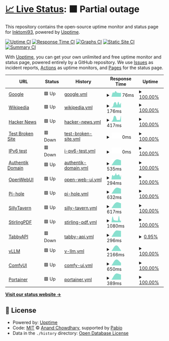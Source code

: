 # [📈 Live Status](https://Inktomi93.github.io/inktomitech_uptime): <!--live status--> **🟧 Partial outage**

This repository contains the open-source uptime monitor and status page for [Inktomi93](https://Inktomi93.github.io/inktomitech_uptime), powered by [Upptime](https://github.com/upptime/upptime).

[![Uptime CI](https://github.com/Inktomi93/inktomitech_uptime/workflows/Uptime%20CI/badge.svg)](https://github.com/Inktomi93/inktomitech_uptime/actions?query=workflow%3A%22Uptime+CI%22)
[![Response Time CI](https://github.com/Inktomi93/inktomitech_uptime/workflows/Response%20Time%20CI/badge.svg)](https://github.com/Inktomi93/inktomitech_uptime/actions?query=workflow%3A%22Response+Time+CI%22)
[![Graphs CI](https://github.com/Inktomi93/inktomitech_uptime/workflows/Graphs%20CI/badge.svg)](https://github.com/Inktomi93/inktomitech_uptime/actions?query=workflow%3A%22Graphs+CI%22)
[![Static Site CI](https://github.com/Inktomi93/inktomitech_uptime/workflows/Static%20Site%20CI/badge.svg)](https://github.com/Inktomi93/inktomitech_uptime/actions?query=workflow%3A%22Static+Site+CI%22)
[![Summary CI](https://github.com/Inktomi93/inktomitech_uptime/workflows/Summary%20CI/badge.svg)](https://github.com/Inktomi93/inktomitech_uptime/actions?query=workflow%3A%22Summary+CI%22)

With [Upptime](https://upptime.js.org), you can get your own unlimited and free uptime monitor and status page, powered entirely by a GitHub repository. We use [Issues](https://github.com/Inktomi93/inktomitech_uptime/issues) as incident reports, [Actions](https://github.com/Inktomi93/inktomitech_uptime/actions) as uptime monitors, and [Pages](https://Inktomi93.github.io/inktomitech_uptime) for the status page.

<!--start: status pages-->
<!-- This summary is generated by Upptime (https://github.com/upptime/upptime) -->
<!-- Do not edit this manually, your changes will be overwritten -->
<!-- prettier-ignore -->
| URL | Status | History | Response Time | Uptime |
| --- | ------ | ------- | ------------- | ------ |
| <img alt="" src="https://icons.duckduckgo.com/ip3/www.google.com.ico" height="13"> [Google](https://www.google.com) | 🟩 Up | [google.yml](https://github.com/Inktomi93/inktomitech_uptime/commits/HEAD/history/google.yml) | <details><summary><img alt="Response time graph" src="./graphs/google/response-time-week.png" height="20"> 76ms</summary><br><a href="https://Inktomi93.github.io/inktomitech_uptime/history/google"><img alt="Response time 76" src="https://img.shields.io/endpoint?url=https%3A%2F%2Fraw.githubusercontent.com%2FInktomi93%2Finktomitech_uptime%2FHEAD%2Fapi%2Fgoogle%2Fresponse-time.json"></a><br><a href="https://Inktomi93.github.io/inktomitech_uptime/history/google"><img alt="24-hour response time 76" src="https://img.shields.io/endpoint?url=https%3A%2F%2Fraw.githubusercontent.com%2FInktomi93%2Finktomitech_uptime%2FHEAD%2Fapi%2Fgoogle%2Fresponse-time-day.json"></a><br><a href="https://Inktomi93.github.io/inktomitech_uptime/history/google"><img alt="7-day response time 76" src="https://img.shields.io/endpoint?url=https%3A%2F%2Fraw.githubusercontent.com%2FInktomi93%2Finktomitech_uptime%2FHEAD%2Fapi%2Fgoogle%2Fresponse-time-week.json"></a><br><a href="https://Inktomi93.github.io/inktomitech_uptime/history/google"><img alt="30-day response time 76" src="https://img.shields.io/endpoint?url=https%3A%2F%2Fraw.githubusercontent.com%2FInktomi93%2Finktomitech_uptime%2FHEAD%2Fapi%2Fgoogle%2Fresponse-time-month.json"></a><br><a href="https://Inktomi93.github.io/inktomitech_uptime/history/google"><img alt="1-year response time 76" src="https://img.shields.io/endpoint?url=https%3A%2F%2Fraw.githubusercontent.com%2FInktomi93%2Finktomitech_uptime%2FHEAD%2Fapi%2Fgoogle%2Fresponse-time-year.json"></a></details> | <details><summary><a href="https://Inktomi93.github.io/inktomitech_uptime/history/google">100.00%</a></summary><a href="https://Inktomi93.github.io/inktomitech_uptime/history/google"><img alt="All-time uptime 100.00%" src="https://img.shields.io/endpoint?url=https%3A%2F%2Fraw.githubusercontent.com%2FInktomi93%2Finktomitech_uptime%2FHEAD%2Fapi%2Fgoogle%2Fuptime.json"></a><br><a href="https://Inktomi93.github.io/inktomitech_uptime/history/google"><img alt="24-hour uptime 100.00%" src="https://img.shields.io/endpoint?url=https%3A%2F%2Fraw.githubusercontent.com%2FInktomi93%2Finktomitech_uptime%2FHEAD%2Fapi%2Fgoogle%2Fuptime-day.json"></a><br><a href="https://Inktomi93.github.io/inktomitech_uptime/history/google"><img alt="7-day uptime 100.00%" src="https://img.shields.io/endpoint?url=https%3A%2F%2Fraw.githubusercontent.com%2FInktomi93%2Finktomitech_uptime%2FHEAD%2Fapi%2Fgoogle%2Fuptime-week.json"></a><br><a href="https://Inktomi93.github.io/inktomitech_uptime/history/google"><img alt="30-day uptime 100.00%" src="https://img.shields.io/endpoint?url=https%3A%2F%2Fraw.githubusercontent.com%2FInktomi93%2Finktomitech_uptime%2FHEAD%2Fapi%2Fgoogle%2Fuptime-month.json"></a><br><a href="https://Inktomi93.github.io/inktomitech_uptime/history/google"><img alt="1-year uptime 100.00%" src="https://img.shields.io/endpoint?url=https%3A%2F%2Fraw.githubusercontent.com%2FInktomi93%2Finktomitech_uptime%2FHEAD%2Fapi%2Fgoogle%2Fuptime-year.json"></a></details>
| <img alt="" src="https://icons.duckduckgo.com/ip3/en.wikipedia.org.ico" height="13"> [Wikipedia](https://en.wikipedia.org) | 🟩 Up | [wikipedia.yml](https://github.com/Inktomi93/inktomitech_uptime/commits/HEAD/history/wikipedia.yml) | <details><summary><img alt="Response time graph" src="./graphs/wikipedia/response-time-week.png" height="20"> 176ms</summary><br><a href="https://Inktomi93.github.io/inktomitech_uptime/history/wikipedia"><img alt="Response time 176" src="https://img.shields.io/endpoint?url=https%3A%2F%2Fraw.githubusercontent.com%2FInktomi93%2Finktomitech_uptime%2FHEAD%2Fapi%2Fwikipedia%2Fresponse-time.json"></a><br><a href="https://Inktomi93.github.io/inktomitech_uptime/history/wikipedia"><img alt="24-hour response time 176" src="https://img.shields.io/endpoint?url=https%3A%2F%2Fraw.githubusercontent.com%2FInktomi93%2Finktomitech_uptime%2FHEAD%2Fapi%2Fwikipedia%2Fresponse-time-day.json"></a><br><a href="https://Inktomi93.github.io/inktomitech_uptime/history/wikipedia"><img alt="7-day response time 176" src="https://img.shields.io/endpoint?url=https%3A%2F%2Fraw.githubusercontent.com%2FInktomi93%2Finktomitech_uptime%2FHEAD%2Fapi%2Fwikipedia%2Fresponse-time-week.json"></a><br><a href="https://Inktomi93.github.io/inktomitech_uptime/history/wikipedia"><img alt="30-day response time 176" src="https://img.shields.io/endpoint?url=https%3A%2F%2Fraw.githubusercontent.com%2FInktomi93%2Finktomitech_uptime%2FHEAD%2Fapi%2Fwikipedia%2Fresponse-time-month.json"></a><br><a href="https://Inktomi93.github.io/inktomitech_uptime/history/wikipedia"><img alt="1-year response time 176" src="https://img.shields.io/endpoint?url=https%3A%2F%2Fraw.githubusercontent.com%2FInktomi93%2Finktomitech_uptime%2FHEAD%2Fapi%2Fwikipedia%2Fresponse-time-year.json"></a></details> | <details><summary><a href="https://Inktomi93.github.io/inktomitech_uptime/history/wikipedia">100.00%</a></summary><a href="https://Inktomi93.github.io/inktomitech_uptime/history/wikipedia"><img alt="All-time uptime 100.00%" src="https://img.shields.io/endpoint?url=https%3A%2F%2Fraw.githubusercontent.com%2FInktomi93%2Finktomitech_uptime%2FHEAD%2Fapi%2Fwikipedia%2Fuptime.json"></a><br><a href="https://Inktomi93.github.io/inktomitech_uptime/history/wikipedia"><img alt="24-hour uptime 100.00%" src="https://img.shields.io/endpoint?url=https%3A%2F%2Fraw.githubusercontent.com%2FInktomi93%2Finktomitech_uptime%2FHEAD%2Fapi%2Fwikipedia%2Fuptime-day.json"></a><br><a href="https://Inktomi93.github.io/inktomitech_uptime/history/wikipedia"><img alt="7-day uptime 100.00%" src="https://img.shields.io/endpoint?url=https%3A%2F%2Fraw.githubusercontent.com%2FInktomi93%2Finktomitech_uptime%2FHEAD%2Fapi%2Fwikipedia%2Fuptime-week.json"></a><br><a href="https://Inktomi93.github.io/inktomitech_uptime/history/wikipedia"><img alt="30-day uptime 100.00%" src="https://img.shields.io/endpoint?url=https%3A%2F%2Fraw.githubusercontent.com%2FInktomi93%2Finktomitech_uptime%2FHEAD%2Fapi%2Fwikipedia%2Fuptime-month.json"></a><br><a href="https://Inktomi93.github.io/inktomitech_uptime/history/wikipedia"><img alt="1-year uptime 100.00%" src="https://img.shields.io/endpoint?url=https%3A%2F%2Fraw.githubusercontent.com%2FInktomi93%2Finktomitech_uptime%2FHEAD%2Fapi%2Fwikipedia%2Fuptime-year.json"></a></details>
| <img alt="" src="https://icons.duckduckgo.com/ip3/news.ycombinator.com.ico" height="13"> [Hacker News](https://news.ycombinator.com) | 🟩 Up | [hacker-news.yml](https://github.com/Inktomi93/inktomitech_uptime/commits/HEAD/history/hacker-news.yml) | <details><summary><img alt="Response time graph" src="./graphs/hacker-news/response-time-week.png" height="20"> 417ms</summary><br><a href="https://Inktomi93.github.io/inktomitech_uptime/history/hacker-news"><img alt="Response time 417" src="https://img.shields.io/endpoint?url=https%3A%2F%2Fraw.githubusercontent.com%2FInktomi93%2Finktomitech_uptime%2FHEAD%2Fapi%2Fhacker-news%2Fresponse-time.json"></a><br><a href="https://Inktomi93.github.io/inktomitech_uptime/history/hacker-news"><img alt="24-hour response time 417" src="https://img.shields.io/endpoint?url=https%3A%2F%2Fraw.githubusercontent.com%2FInktomi93%2Finktomitech_uptime%2FHEAD%2Fapi%2Fhacker-news%2Fresponse-time-day.json"></a><br><a href="https://Inktomi93.github.io/inktomitech_uptime/history/hacker-news"><img alt="7-day response time 417" src="https://img.shields.io/endpoint?url=https%3A%2F%2Fraw.githubusercontent.com%2FInktomi93%2Finktomitech_uptime%2FHEAD%2Fapi%2Fhacker-news%2Fresponse-time-week.json"></a><br><a href="https://Inktomi93.github.io/inktomitech_uptime/history/hacker-news"><img alt="30-day response time 417" src="https://img.shields.io/endpoint?url=https%3A%2F%2Fraw.githubusercontent.com%2FInktomi93%2Finktomitech_uptime%2FHEAD%2Fapi%2Fhacker-news%2Fresponse-time-month.json"></a><br><a href="https://Inktomi93.github.io/inktomitech_uptime/history/hacker-news"><img alt="1-year response time 417" src="https://img.shields.io/endpoint?url=https%3A%2F%2Fraw.githubusercontent.com%2FInktomi93%2Finktomitech_uptime%2FHEAD%2Fapi%2Fhacker-news%2Fresponse-time-year.json"></a></details> | <details><summary><a href="https://Inktomi93.github.io/inktomitech_uptime/history/hacker-news">100.00%</a></summary><a href="https://Inktomi93.github.io/inktomitech_uptime/history/hacker-news"><img alt="All-time uptime 100.00%" src="https://img.shields.io/endpoint?url=https%3A%2F%2Fraw.githubusercontent.com%2FInktomi93%2Finktomitech_uptime%2FHEAD%2Fapi%2Fhacker-news%2Fuptime.json"></a><br><a href="https://Inktomi93.github.io/inktomitech_uptime/history/hacker-news"><img alt="24-hour uptime 100.00%" src="https://img.shields.io/endpoint?url=https%3A%2F%2Fraw.githubusercontent.com%2FInktomi93%2Finktomitech_uptime%2FHEAD%2Fapi%2Fhacker-news%2Fuptime-day.json"></a><br><a href="https://Inktomi93.github.io/inktomitech_uptime/history/hacker-news"><img alt="7-day uptime 100.00%" src="https://img.shields.io/endpoint?url=https%3A%2F%2Fraw.githubusercontent.com%2FInktomi93%2Finktomitech_uptime%2FHEAD%2Fapi%2Fhacker-news%2Fuptime-week.json"></a><br><a href="https://Inktomi93.github.io/inktomitech_uptime/history/hacker-news"><img alt="30-day uptime 100.00%" src="https://img.shields.io/endpoint?url=https%3A%2F%2Fraw.githubusercontent.com%2FInktomi93%2Finktomitech_uptime%2FHEAD%2Fapi%2Fhacker-news%2Fuptime-month.json"></a><br><a href="https://Inktomi93.github.io/inktomitech_uptime/history/hacker-news"><img alt="1-year uptime 100.00%" src="https://img.shields.io/endpoint?url=https%3A%2F%2Fraw.githubusercontent.com%2FInktomi93%2Finktomitech_uptime%2FHEAD%2Fapi%2Fhacker-news%2Fuptime-year.json"></a></details>
| <img alt="" src="https://icons.duckduckgo.com/ip3/thissitedoesnotexist.koj.co.ico" height="13"> [Test Broken Site](https://thissitedoesnotexist.koj.co) | 🟥 Down | [test-broken-site.yml](https://github.com/Inktomi93/inktomitech_uptime/commits/HEAD/history/test-broken-site.yml) | <details><summary><img alt="Response time graph" src="./graphs/test-broken-site/response-time-week.png" height="20"> 0ms</summary><br><a href="https://Inktomi93.github.io/inktomitech_uptime/history/test-broken-site"><img alt="Response time 0" src="https://img.shields.io/endpoint?url=https%3A%2F%2Fraw.githubusercontent.com%2FInktomi93%2Finktomitech_uptime%2FHEAD%2Fapi%2Ftest-broken-site%2Fresponse-time.json"></a><br><a href="https://Inktomi93.github.io/inktomitech_uptime/history/test-broken-site"><img alt="24-hour response time 0" src="https://img.shields.io/endpoint?url=https%3A%2F%2Fraw.githubusercontent.com%2FInktomi93%2Finktomitech_uptime%2FHEAD%2Fapi%2Ftest-broken-site%2Fresponse-time-day.json"></a><br><a href="https://Inktomi93.github.io/inktomitech_uptime/history/test-broken-site"><img alt="7-day response time 0" src="https://img.shields.io/endpoint?url=https%3A%2F%2Fraw.githubusercontent.com%2FInktomi93%2Finktomitech_uptime%2FHEAD%2Fapi%2Ftest-broken-site%2Fresponse-time-week.json"></a><br><a href="https://Inktomi93.github.io/inktomitech_uptime/history/test-broken-site"><img alt="30-day response time 0" src="https://img.shields.io/endpoint?url=https%3A%2F%2Fraw.githubusercontent.com%2FInktomi93%2Finktomitech_uptime%2FHEAD%2Fapi%2Ftest-broken-site%2Fresponse-time-month.json"></a><br><a href="https://Inktomi93.github.io/inktomitech_uptime/history/test-broken-site"><img alt="1-year response time 0" src="https://img.shields.io/endpoint?url=https%3A%2F%2Fraw.githubusercontent.com%2FInktomi93%2Finktomitech_uptime%2FHEAD%2Fapi%2Ftest-broken-site%2Fresponse-time-year.json"></a></details> | <details><summary><a href="https://Inktomi93.github.io/inktomitech_uptime/history/test-broken-site">100.00%</a></summary><a href="https://Inktomi93.github.io/inktomitech_uptime/history/test-broken-site"><img alt="All-time uptime 100.00%" src="https://img.shields.io/endpoint?url=https%3A%2F%2Fraw.githubusercontent.com%2FInktomi93%2Finktomitech_uptime%2FHEAD%2Fapi%2Ftest-broken-site%2Fuptime.json"></a><br><a href="https://Inktomi93.github.io/inktomitech_uptime/history/test-broken-site"><img alt="24-hour uptime 100.00%" src="https://img.shields.io/endpoint?url=https%3A%2F%2Fraw.githubusercontent.com%2FInktomi93%2Finktomitech_uptime%2FHEAD%2Fapi%2Ftest-broken-site%2Fuptime-day.json"></a><br><a href="https://Inktomi93.github.io/inktomitech_uptime/history/test-broken-site"><img alt="7-day uptime 100.00%" src="https://img.shields.io/endpoint?url=https%3A%2F%2Fraw.githubusercontent.com%2FInktomi93%2Finktomitech_uptime%2FHEAD%2Fapi%2Ftest-broken-site%2Fuptime-week.json"></a><br><a href="https://Inktomi93.github.io/inktomitech_uptime/history/test-broken-site"><img alt="30-day uptime 100.00%" src="https://img.shields.io/endpoint?url=https%3A%2F%2Fraw.githubusercontent.com%2FInktomi93%2Finktomitech_uptime%2FHEAD%2Fapi%2Ftest-broken-site%2Fuptime-month.json"></a><br><a href="https://Inktomi93.github.io/inktomitech_uptime/history/test-broken-site"><img alt="1-year uptime 100.00%" src="https://img.shields.io/endpoint?url=https%3A%2F%2Fraw.githubusercontent.com%2FInktomi93%2Finktomitech_uptime%2FHEAD%2Fapi%2Ftest-broken-site%2Fuptime-year.json"></a></details>
| <img alt="" src="https://icons.duckduckgo.com/ip3/null.ico" height="13"> [IPv6 test](forwardemail.net) | 🟥 Down | [i-pv6-test.yml](https://github.com/Inktomi93/inktomitech_uptime/commits/HEAD/history/i-pv6-test.yml) | <details><summary><img alt="Response time graph" src="./graphs/i-pv6-test/response-time-week.png" height="20"> 0ms</summary><br><a href="https://Inktomi93.github.io/inktomitech_uptime/history/i-pv6-test"><img alt="Response time 0" src="https://img.shields.io/endpoint?url=https%3A%2F%2Fraw.githubusercontent.com%2FInktomi93%2Finktomitech_uptime%2FHEAD%2Fapi%2Fi-pv6-test%2Fresponse-time.json"></a><br><a href="https://Inktomi93.github.io/inktomitech_uptime/history/i-pv6-test"><img alt="24-hour response time 0" src="https://img.shields.io/endpoint?url=https%3A%2F%2Fraw.githubusercontent.com%2FInktomi93%2Finktomitech_uptime%2FHEAD%2Fapi%2Fi-pv6-test%2Fresponse-time-day.json"></a><br><a href="https://Inktomi93.github.io/inktomitech_uptime/history/i-pv6-test"><img alt="7-day response time 0" src="https://img.shields.io/endpoint?url=https%3A%2F%2Fraw.githubusercontent.com%2FInktomi93%2Finktomitech_uptime%2FHEAD%2Fapi%2Fi-pv6-test%2Fresponse-time-week.json"></a><br><a href="https://Inktomi93.github.io/inktomitech_uptime/history/i-pv6-test"><img alt="30-day response time 0" src="https://img.shields.io/endpoint?url=https%3A%2F%2Fraw.githubusercontent.com%2FInktomi93%2Finktomitech_uptime%2FHEAD%2Fapi%2Fi-pv6-test%2Fresponse-time-month.json"></a><br><a href="https://Inktomi93.github.io/inktomitech_uptime/history/i-pv6-test"><img alt="1-year response time 0" src="https://img.shields.io/endpoint?url=https%3A%2F%2Fraw.githubusercontent.com%2FInktomi93%2Finktomitech_uptime%2FHEAD%2Fapi%2Fi-pv6-test%2Fresponse-time-year.json"></a></details> | <details><summary><a href="https://Inktomi93.github.io/inktomitech_uptime/history/i-pv6-test">100.00%</a></summary><a href="https://Inktomi93.github.io/inktomitech_uptime/history/i-pv6-test"><img alt="All-time uptime 100.00%" src="https://img.shields.io/endpoint?url=https%3A%2F%2Fraw.githubusercontent.com%2FInktomi93%2Finktomitech_uptime%2FHEAD%2Fapi%2Fi-pv6-test%2Fuptime.json"></a><br><a href="https://Inktomi93.github.io/inktomitech_uptime/history/i-pv6-test"><img alt="24-hour uptime 100.00%" src="https://img.shields.io/endpoint?url=https%3A%2F%2Fraw.githubusercontent.com%2FInktomi93%2Finktomitech_uptime%2FHEAD%2Fapi%2Fi-pv6-test%2Fuptime-day.json"></a><br><a href="https://Inktomi93.github.io/inktomitech_uptime/history/i-pv6-test"><img alt="7-day uptime 100.00%" src="https://img.shields.io/endpoint?url=https%3A%2F%2Fraw.githubusercontent.com%2FInktomi93%2Finktomitech_uptime%2FHEAD%2Fapi%2Fi-pv6-test%2Fuptime-week.json"></a><br><a href="https://Inktomi93.github.io/inktomitech_uptime/history/i-pv6-test"><img alt="30-day uptime 100.00%" src="https://img.shields.io/endpoint?url=https%3A%2F%2Fraw.githubusercontent.com%2FInktomi93%2Finktomitech_uptime%2FHEAD%2Fapi%2Fi-pv6-test%2Fuptime-month.json"></a><br><a href="https://Inktomi93.github.io/inktomitech_uptime/history/i-pv6-test"><img alt="1-year uptime 100.00%" src="https://img.shields.io/endpoint?url=https%3A%2F%2Fraw.githubusercontent.com%2FInktomi93%2Finktomitech_uptime%2FHEAD%2Fapi%2Fi-pv6-test%2Fuptime-year.json"></a></details>
| <img alt="" src="https://icons.duckduckgo.com/ip3/authentik.inktomi.tech.ico" height="13"> [Authentik Domain](https://authentik.inktomi.tech) | 🟩 Up | [authentik-domain.yml](https://github.com/Inktomi93/inktomitech_uptime/commits/HEAD/history/authentik-domain.yml) | <details><summary><img alt="Response time graph" src="./graphs/authentik-domain/response-time-week.png" height="20"> 535ms</summary><br><a href="https://Inktomi93.github.io/inktomitech_uptime/history/authentik-domain"><img alt="Response time 535" src="https://img.shields.io/endpoint?url=https%3A%2F%2Fraw.githubusercontent.com%2FInktomi93%2Finktomitech_uptime%2FHEAD%2Fapi%2Fauthentik-domain%2Fresponse-time.json"></a><br><a href="https://Inktomi93.github.io/inktomitech_uptime/history/authentik-domain"><img alt="24-hour response time 535" src="https://img.shields.io/endpoint?url=https%3A%2F%2Fraw.githubusercontent.com%2FInktomi93%2Finktomitech_uptime%2FHEAD%2Fapi%2Fauthentik-domain%2Fresponse-time-day.json"></a><br><a href="https://Inktomi93.github.io/inktomitech_uptime/history/authentik-domain"><img alt="7-day response time 535" src="https://img.shields.io/endpoint?url=https%3A%2F%2Fraw.githubusercontent.com%2FInktomi93%2Finktomitech_uptime%2FHEAD%2Fapi%2Fauthentik-domain%2Fresponse-time-week.json"></a><br><a href="https://Inktomi93.github.io/inktomitech_uptime/history/authentik-domain"><img alt="30-day response time 535" src="https://img.shields.io/endpoint?url=https%3A%2F%2Fraw.githubusercontent.com%2FInktomi93%2Finktomitech_uptime%2FHEAD%2Fapi%2Fauthentik-domain%2Fresponse-time-month.json"></a><br><a href="https://Inktomi93.github.io/inktomitech_uptime/history/authentik-domain"><img alt="1-year response time 535" src="https://img.shields.io/endpoint?url=https%3A%2F%2Fraw.githubusercontent.com%2FInktomi93%2Finktomitech_uptime%2FHEAD%2Fapi%2Fauthentik-domain%2Fresponse-time-year.json"></a></details> | <details><summary><a href="https://Inktomi93.github.io/inktomitech_uptime/history/authentik-domain">100.00%</a></summary><a href="https://Inktomi93.github.io/inktomitech_uptime/history/authentik-domain"><img alt="All-time uptime 100.00%" src="https://img.shields.io/endpoint?url=https%3A%2F%2Fraw.githubusercontent.com%2FInktomi93%2Finktomitech_uptime%2FHEAD%2Fapi%2Fauthentik-domain%2Fuptime.json"></a><br><a href="https://Inktomi93.github.io/inktomitech_uptime/history/authentik-domain"><img alt="24-hour uptime 100.00%" src="https://img.shields.io/endpoint?url=https%3A%2F%2Fraw.githubusercontent.com%2FInktomi93%2Finktomitech_uptime%2FHEAD%2Fapi%2Fauthentik-domain%2Fuptime-day.json"></a><br><a href="https://Inktomi93.github.io/inktomitech_uptime/history/authentik-domain"><img alt="7-day uptime 100.00%" src="https://img.shields.io/endpoint?url=https%3A%2F%2Fraw.githubusercontent.com%2FInktomi93%2Finktomitech_uptime%2FHEAD%2Fapi%2Fauthentik-domain%2Fuptime-week.json"></a><br><a href="https://Inktomi93.github.io/inktomitech_uptime/history/authentik-domain"><img alt="30-day uptime 100.00%" src="https://img.shields.io/endpoint?url=https%3A%2F%2Fraw.githubusercontent.com%2FInktomi93%2Finktomitech_uptime%2FHEAD%2Fapi%2Fauthentik-domain%2Fuptime-month.json"></a><br><a href="https://Inktomi93.github.io/inktomitech_uptime/history/authentik-domain"><img alt="1-year uptime 100.00%" src="https://img.shields.io/endpoint?url=https%3A%2F%2Fraw.githubusercontent.com%2FInktomi93%2Finktomitech_uptime%2FHEAD%2Fapi%2Fauthentik-domain%2Fuptime-year.json"></a></details>
| <img alt="" src="https://icons.duckduckgo.com/ip3/openwebui.inktomi.tech.ico" height="13"> [OpenWebUI](https://openwebui.inktomi.tech) | 🟩 Up | [open-web-ui.yml](https://github.com/Inktomi93/inktomitech_uptime/commits/HEAD/history/open-web-ui.yml) | <details><summary><img alt="Response time graph" src="./graphs/open-web-ui/response-time-week.png" height="20"> 294ms</summary><br><a href="https://Inktomi93.github.io/inktomitech_uptime/history/open-web-ui"><img alt="Response time 294" src="https://img.shields.io/endpoint?url=https%3A%2F%2Fraw.githubusercontent.com%2FInktomi93%2Finktomitech_uptime%2FHEAD%2Fapi%2Fopen-web-ui%2Fresponse-time.json"></a><br><a href="https://Inktomi93.github.io/inktomitech_uptime/history/open-web-ui"><img alt="24-hour response time 294" src="https://img.shields.io/endpoint?url=https%3A%2F%2Fraw.githubusercontent.com%2FInktomi93%2Finktomitech_uptime%2FHEAD%2Fapi%2Fopen-web-ui%2Fresponse-time-day.json"></a><br><a href="https://Inktomi93.github.io/inktomitech_uptime/history/open-web-ui"><img alt="7-day response time 294" src="https://img.shields.io/endpoint?url=https%3A%2F%2Fraw.githubusercontent.com%2FInktomi93%2Finktomitech_uptime%2FHEAD%2Fapi%2Fopen-web-ui%2Fresponse-time-week.json"></a><br><a href="https://Inktomi93.github.io/inktomitech_uptime/history/open-web-ui"><img alt="30-day response time 294" src="https://img.shields.io/endpoint?url=https%3A%2F%2Fraw.githubusercontent.com%2FInktomi93%2Finktomitech_uptime%2FHEAD%2Fapi%2Fopen-web-ui%2Fresponse-time-month.json"></a><br><a href="https://Inktomi93.github.io/inktomitech_uptime/history/open-web-ui"><img alt="1-year response time 294" src="https://img.shields.io/endpoint?url=https%3A%2F%2Fraw.githubusercontent.com%2FInktomi93%2Finktomitech_uptime%2FHEAD%2Fapi%2Fopen-web-ui%2Fresponse-time-year.json"></a></details> | <details><summary><a href="https://Inktomi93.github.io/inktomitech_uptime/history/open-web-ui">100.00%</a></summary><a href="https://Inktomi93.github.io/inktomitech_uptime/history/open-web-ui"><img alt="All-time uptime 100.00%" src="https://img.shields.io/endpoint?url=https%3A%2F%2Fraw.githubusercontent.com%2FInktomi93%2Finktomitech_uptime%2FHEAD%2Fapi%2Fopen-web-ui%2Fuptime.json"></a><br><a href="https://Inktomi93.github.io/inktomitech_uptime/history/open-web-ui"><img alt="24-hour uptime 100.00%" src="https://img.shields.io/endpoint?url=https%3A%2F%2Fraw.githubusercontent.com%2FInktomi93%2Finktomitech_uptime%2FHEAD%2Fapi%2Fopen-web-ui%2Fuptime-day.json"></a><br><a href="https://Inktomi93.github.io/inktomitech_uptime/history/open-web-ui"><img alt="7-day uptime 100.00%" src="https://img.shields.io/endpoint?url=https%3A%2F%2Fraw.githubusercontent.com%2FInktomi93%2Finktomitech_uptime%2FHEAD%2Fapi%2Fopen-web-ui%2Fuptime-week.json"></a><br><a href="https://Inktomi93.github.io/inktomitech_uptime/history/open-web-ui"><img alt="30-day uptime 100.00%" src="https://img.shields.io/endpoint?url=https%3A%2F%2Fraw.githubusercontent.com%2FInktomi93%2Finktomitech_uptime%2FHEAD%2Fapi%2Fopen-web-ui%2Fuptime-month.json"></a><br><a href="https://Inktomi93.github.io/inktomitech_uptime/history/open-web-ui"><img alt="1-year uptime 100.00%" src="https://img.shields.io/endpoint?url=https%3A%2F%2Fraw.githubusercontent.com%2FInktomi93%2Finktomitech_uptime%2FHEAD%2Fapi%2Fopen-web-ui%2Fuptime-year.json"></a></details>
| <img alt="" src="https://icons.duckduckgo.com/ip3/pihole.inktomi.tech.ico" height="13"> [Pi-hole](https://pihole.inktomi.tech) | 🟩 Up | [pi-hole.yml](https://github.com/Inktomi93/inktomitech_uptime/commits/HEAD/history/pi-hole.yml) | <details><summary><img alt="Response time graph" src="./graphs/pi-hole/response-time-week.png" height="20"> 632ms</summary><br><a href="https://Inktomi93.github.io/inktomitech_uptime/history/pi-hole"><img alt="Response time 632" src="https://img.shields.io/endpoint?url=https%3A%2F%2Fraw.githubusercontent.com%2FInktomi93%2Finktomitech_uptime%2FHEAD%2Fapi%2Fpi-hole%2Fresponse-time.json"></a><br><a href="https://Inktomi93.github.io/inktomitech_uptime/history/pi-hole"><img alt="24-hour response time 632" src="https://img.shields.io/endpoint?url=https%3A%2F%2Fraw.githubusercontent.com%2FInktomi93%2Finktomitech_uptime%2FHEAD%2Fapi%2Fpi-hole%2Fresponse-time-day.json"></a><br><a href="https://Inktomi93.github.io/inktomitech_uptime/history/pi-hole"><img alt="7-day response time 632" src="https://img.shields.io/endpoint?url=https%3A%2F%2Fraw.githubusercontent.com%2FInktomi93%2Finktomitech_uptime%2FHEAD%2Fapi%2Fpi-hole%2Fresponse-time-week.json"></a><br><a href="https://Inktomi93.github.io/inktomitech_uptime/history/pi-hole"><img alt="30-day response time 632" src="https://img.shields.io/endpoint?url=https%3A%2F%2Fraw.githubusercontent.com%2FInktomi93%2Finktomitech_uptime%2FHEAD%2Fapi%2Fpi-hole%2Fresponse-time-month.json"></a><br><a href="https://Inktomi93.github.io/inktomitech_uptime/history/pi-hole"><img alt="1-year response time 632" src="https://img.shields.io/endpoint?url=https%3A%2F%2Fraw.githubusercontent.com%2FInktomi93%2Finktomitech_uptime%2FHEAD%2Fapi%2Fpi-hole%2Fresponse-time-year.json"></a></details> | <details><summary><a href="https://Inktomi93.github.io/inktomitech_uptime/history/pi-hole">100.00%</a></summary><a href="https://Inktomi93.github.io/inktomitech_uptime/history/pi-hole"><img alt="All-time uptime 100.00%" src="https://img.shields.io/endpoint?url=https%3A%2F%2Fraw.githubusercontent.com%2FInktomi93%2Finktomitech_uptime%2FHEAD%2Fapi%2Fpi-hole%2Fuptime.json"></a><br><a href="https://Inktomi93.github.io/inktomitech_uptime/history/pi-hole"><img alt="24-hour uptime 100.00%" src="https://img.shields.io/endpoint?url=https%3A%2F%2Fraw.githubusercontent.com%2FInktomi93%2Finktomitech_uptime%2FHEAD%2Fapi%2Fpi-hole%2Fuptime-day.json"></a><br><a href="https://Inktomi93.github.io/inktomitech_uptime/history/pi-hole"><img alt="7-day uptime 100.00%" src="https://img.shields.io/endpoint?url=https%3A%2F%2Fraw.githubusercontent.com%2FInktomi93%2Finktomitech_uptime%2FHEAD%2Fapi%2Fpi-hole%2Fuptime-week.json"></a><br><a href="https://Inktomi93.github.io/inktomitech_uptime/history/pi-hole"><img alt="30-day uptime 100.00%" src="https://img.shields.io/endpoint?url=https%3A%2F%2Fraw.githubusercontent.com%2FInktomi93%2Finktomitech_uptime%2FHEAD%2Fapi%2Fpi-hole%2Fuptime-month.json"></a><br><a href="https://Inktomi93.github.io/inktomitech_uptime/history/pi-hole"><img alt="1-year uptime 100.00%" src="https://img.shields.io/endpoint?url=https%3A%2F%2Fraw.githubusercontent.com%2FInktomi93%2Finktomitech_uptime%2FHEAD%2Fapi%2Fpi-hole%2Fuptime-year.json"></a></details>
| <img alt="" src="https://icons.duckduckgo.com/ip3/sillytavern.inktomi.tech.ico" height="13"> [SillyTavern](https://sillytavern.inktomi.tech) | 🟩 Up | [silly-tavern.yml](https://github.com/Inktomi93/inktomitech_uptime/commits/HEAD/history/silly-tavern.yml) | <details><summary><img alt="Response time graph" src="./graphs/silly-tavern/response-time-week.png" height="20"> 617ms</summary><br><a href="https://Inktomi93.github.io/inktomitech_uptime/history/silly-tavern"><img alt="Response time 617" src="https://img.shields.io/endpoint?url=https%3A%2F%2Fraw.githubusercontent.com%2FInktomi93%2Finktomitech_uptime%2FHEAD%2Fapi%2Fsilly-tavern%2Fresponse-time.json"></a><br><a href="https://Inktomi93.github.io/inktomitech_uptime/history/silly-tavern"><img alt="24-hour response time 617" src="https://img.shields.io/endpoint?url=https%3A%2F%2Fraw.githubusercontent.com%2FInktomi93%2Finktomitech_uptime%2FHEAD%2Fapi%2Fsilly-tavern%2Fresponse-time-day.json"></a><br><a href="https://Inktomi93.github.io/inktomitech_uptime/history/silly-tavern"><img alt="7-day response time 617" src="https://img.shields.io/endpoint?url=https%3A%2F%2Fraw.githubusercontent.com%2FInktomi93%2Finktomitech_uptime%2FHEAD%2Fapi%2Fsilly-tavern%2Fresponse-time-week.json"></a><br><a href="https://Inktomi93.github.io/inktomitech_uptime/history/silly-tavern"><img alt="30-day response time 617" src="https://img.shields.io/endpoint?url=https%3A%2F%2Fraw.githubusercontent.com%2FInktomi93%2Finktomitech_uptime%2FHEAD%2Fapi%2Fsilly-tavern%2Fresponse-time-month.json"></a><br><a href="https://Inktomi93.github.io/inktomitech_uptime/history/silly-tavern"><img alt="1-year response time 617" src="https://img.shields.io/endpoint?url=https%3A%2F%2Fraw.githubusercontent.com%2FInktomi93%2Finktomitech_uptime%2FHEAD%2Fapi%2Fsilly-tavern%2Fresponse-time-year.json"></a></details> | <details><summary><a href="https://Inktomi93.github.io/inktomitech_uptime/history/silly-tavern">100.00%</a></summary><a href="https://Inktomi93.github.io/inktomitech_uptime/history/silly-tavern"><img alt="All-time uptime 100.00%" src="https://img.shields.io/endpoint?url=https%3A%2F%2Fraw.githubusercontent.com%2FInktomi93%2Finktomitech_uptime%2FHEAD%2Fapi%2Fsilly-tavern%2Fuptime.json"></a><br><a href="https://Inktomi93.github.io/inktomitech_uptime/history/silly-tavern"><img alt="24-hour uptime 100.00%" src="https://img.shields.io/endpoint?url=https%3A%2F%2Fraw.githubusercontent.com%2FInktomi93%2Finktomitech_uptime%2FHEAD%2Fapi%2Fsilly-tavern%2Fuptime-day.json"></a><br><a href="https://Inktomi93.github.io/inktomitech_uptime/history/silly-tavern"><img alt="7-day uptime 100.00%" src="https://img.shields.io/endpoint?url=https%3A%2F%2Fraw.githubusercontent.com%2FInktomi93%2Finktomitech_uptime%2FHEAD%2Fapi%2Fsilly-tavern%2Fuptime-week.json"></a><br><a href="https://Inktomi93.github.io/inktomitech_uptime/history/silly-tavern"><img alt="30-day uptime 100.00%" src="https://img.shields.io/endpoint?url=https%3A%2F%2Fraw.githubusercontent.com%2FInktomi93%2Finktomitech_uptime%2FHEAD%2Fapi%2Fsilly-tavern%2Fuptime-month.json"></a><br><a href="https://Inktomi93.github.io/inktomitech_uptime/history/silly-tavern"><img alt="1-year uptime 100.00%" src="https://img.shields.io/endpoint?url=https%3A%2F%2Fraw.githubusercontent.com%2FInktomi93%2Finktomitech_uptime%2FHEAD%2Fapi%2Fsilly-tavern%2Fuptime-year.json"></a></details>
| <img alt="" src="https://icons.duckduckgo.com/ip3/stirlingpdf.inktomi.tech.ico" height="13"> [StirlingPDF](https://stirlingpdf.inktomi.tech) | 🟩 Up | [stirling-pdf.yml](https://github.com/Inktomi93/inktomitech_uptime/commits/HEAD/history/stirling-pdf.yml) | <details><summary><img alt="Response time graph" src="./graphs/stirling-pdf/response-time-week.png" height="20"> 1080ms</summary><br><a href="https://Inktomi93.github.io/inktomitech_uptime/history/stirling-pdf"><img alt="Response time 1080" src="https://img.shields.io/endpoint?url=https%3A%2F%2Fraw.githubusercontent.com%2FInktomi93%2Finktomitech_uptime%2FHEAD%2Fapi%2Fstirling-pdf%2Fresponse-time.json"></a><br><a href="https://Inktomi93.github.io/inktomitech_uptime/history/stirling-pdf"><img alt="24-hour response time 1080" src="https://img.shields.io/endpoint?url=https%3A%2F%2Fraw.githubusercontent.com%2FInktomi93%2Finktomitech_uptime%2FHEAD%2Fapi%2Fstirling-pdf%2Fresponse-time-day.json"></a><br><a href="https://Inktomi93.github.io/inktomitech_uptime/history/stirling-pdf"><img alt="7-day response time 1080" src="https://img.shields.io/endpoint?url=https%3A%2F%2Fraw.githubusercontent.com%2FInktomi93%2Finktomitech_uptime%2FHEAD%2Fapi%2Fstirling-pdf%2Fresponse-time-week.json"></a><br><a href="https://Inktomi93.github.io/inktomitech_uptime/history/stirling-pdf"><img alt="30-day response time 1080" src="https://img.shields.io/endpoint?url=https%3A%2F%2Fraw.githubusercontent.com%2FInktomi93%2Finktomitech_uptime%2FHEAD%2Fapi%2Fstirling-pdf%2Fresponse-time-month.json"></a><br><a href="https://Inktomi93.github.io/inktomitech_uptime/history/stirling-pdf"><img alt="1-year response time 1080" src="https://img.shields.io/endpoint?url=https%3A%2F%2Fraw.githubusercontent.com%2FInktomi93%2Finktomitech_uptime%2FHEAD%2Fapi%2Fstirling-pdf%2Fresponse-time-year.json"></a></details> | <details><summary><a href="https://Inktomi93.github.io/inktomitech_uptime/history/stirling-pdf">100.00%</a></summary><a href="https://Inktomi93.github.io/inktomitech_uptime/history/stirling-pdf"><img alt="All-time uptime 100.00%" src="https://img.shields.io/endpoint?url=https%3A%2F%2Fraw.githubusercontent.com%2FInktomi93%2Finktomitech_uptime%2FHEAD%2Fapi%2Fstirling-pdf%2Fuptime.json"></a><br><a href="https://Inktomi93.github.io/inktomitech_uptime/history/stirling-pdf"><img alt="24-hour uptime 100.00%" src="https://img.shields.io/endpoint?url=https%3A%2F%2Fraw.githubusercontent.com%2FInktomi93%2Finktomitech_uptime%2FHEAD%2Fapi%2Fstirling-pdf%2Fuptime-day.json"></a><br><a href="https://Inktomi93.github.io/inktomitech_uptime/history/stirling-pdf"><img alt="7-day uptime 100.00%" src="https://img.shields.io/endpoint?url=https%3A%2F%2Fraw.githubusercontent.com%2FInktomi93%2Finktomitech_uptime%2FHEAD%2Fapi%2Fstirling-pdf%2Fuptime-week.json"></a><br><a href="https://Inktomi93.github.io/inktomitech_uptime/history/stirling-pdf"><img alt="30-day uptime 100.00%" src="https://img.shields.io/endpoint?url=https%3A%2F%2Fraw.githubusercontent.com%2FInktomi93%2Finktomitech_uptime%2FHEAD%2Fapi%2Fstirling-pdf%2Fuptime-month.json"></a><br><a href="https://Inktomi93.github.io/inktomitech_uptime/history/stirling-pdf"><img alt="1-year uptime 100.00%" src="https://img.shields.io/endpoint?url=https%3A%2F%2Fraw.githubusercontent.com%2FInktomi93%2Finktomitech_uptime%2FHEAD%2Fapi%2Fstirling-pdf%2Fuptime-year.json"></a></details>
| <img alt="" src="https://icons.duckduckgo.com/ip3/tabbyapi.inktomi.tech.ico" height="13"> [TabbyAPI](https://tabbyapi.inktomi.tech) | 🟥 Down | [tabby-api.yml](https://github.com/Inktomi93/inktomitech_uptime/commits/HEAD/history/tabby-api.yml) | <details><summary><img alt="Response time graph" src="./graphs/tabby-api/response-time-week.png" height="20"> 296ms</summary><br><a href="https://Inktomi93.github.io/inktomitech_uptime/history/tabby-api"><img alt="Response time 296" src="https://img.shields.io/endpoint?url=https%3A%2F%2Fraw.githubusercontent.com%2FInktomi93%2Finktomitech_uptime%2FHEAD%2Fapi%2Ftabby-api%2Fresponse-time.json"></a><br><a href="https://Inktomi93.github.io/inktomitech_uptime/history/tabby-api"><img alt="24-hour response time 296" src="https://img.shields.io/endpoint?url=https%3A%2F%2Fraw.githubusercontent.com%2FInktomi93%2Finktomitech_uptime%2FHEAD%2Fapi%2Ftabby-api%2Fresponse-time-day.json"></a><br><a href="https://Inktomi93.github.io/inktomitech_uptime/history/tabby-api"><img alt="7-day response time 296" src="https://img.shields.io/endpoint?url=https%3A%2F%2Fraw.githubusercontent.com%2FInktomi93%2Finktomitech_uptime%2FHEAD%2Fapi%2Ftabby-api%2Fresponse-time-week.json"></a><br><a href="https://Inktomi93.github.io/inktomitech_uptime/history/tabby-api"><img alt="30-day response time 296" src="https://img.shields.io/endpoint?url=https%3A%2F%2Fraw.githubusercontent.com%2FInktomi93%2Finktomitech_uptime%2FHEAD%2Fapi%2Ftabby-api%2Fresponse-time-month.json"></a><br><a href="https://Inktomi93.github.io/inktomitech_uptime/history/tabby-api"><img alt="1-year response time 296" src="https://img.shields.io/endpoint?url=https%3A%2F%2Fraw.githubusercontent.com%2FInktomi93%2Finktomitech_uptime%2FHEAD%2Fapi%2Ftabby-api%2Fresponse-time-year.json"></a></details> | <details><summary><a href="https://Inktomi93.github.io/inktomitech_uptime/history/tabby-api">0.95%</a></summary><a href="https://Inktomi93.github.io/inktomitech_uptime/history/tabby-api"><img alt="All-time uptime 0.95%" src="https://img.shields.io/endpoint?url=https%3A%2F%2Fraw.githubusercontent.com%2FInktomi93%2Finktomitech_uptime%2FHEAD%2Fapi%2Ftabby-api%2Fuptime.json"></a><br><a href="https://Inktomi93.github.io/inktomitech_uptime/history/tabby-api"><img alt="24-hour uptime 0.95%" src="https://img.shields.io/endpoint?url=https%3A%2F%2Fraw.githubusercontent.com%2FInktomi93%2Finktomitech_uptime%2FHEAD%2Fapi%2Ftabby-api%2Fuptime-day.json"></a><br><a href="https://Inktomi93.github.io/inktomitech_uptime/history/tabby-api"><img alt="7-day uptime 0.95%" src="https://img.shields.io/endpoint?url=https%3A%2F%2Fraw.githubusercontent.com%2FInktomi93%2Finktomitech_uptime%2FHEAD%2Fapi%2Ftabby-api%2Fuptime-week.json"></a><br><a href="https://Inktomi93.github.io/inktomitech_uptime/history/tabby-api"><img alt="30-day uptime 0.95%" src="https://img.shields.io/endpoint?url=https%3A%2F%2Fraw.githubusercontent.com%2FInktomi93%2Finktomitech_uptime%2FHEAD%2Fapi%2Ftabby-api%2Fuptime-month.json"></a><br><a href="https://Inktomi93.github.io/inktomitech_uptime/history/tabby-api"><img alt="1-year uptime 0.95%" src="https://img.shields.io/endpoint?url=https%3A%2F%2Fraw.githubusercontent.com%2FInktomi93%2Finktomitech_uptime%2FHEAD%2Fapi%2Ftabby-api%2Fuptime-year.json"></a></details>
| <img alt="" src="https://icons.duckduckgo.com/ip3/vllm.inktomi.tech.ico" height="13"> [vLLM](https://vllm.inktomi.tech) | 🟩 Up | [v-llm.yml](https://github.com/Inktomi93/inktomitech_uptime/commits/HEAD/history/v-llm.yml) | <details><summary><img alt="Response time graph" src="./graphs/v-llm/response-time-week.png" height="20"> 2166ms</summary><br><a href="https://Inktomi93.github.io/inktomitech_uptime/history/v-llm"><img alt="Response time 2166" src="https://img.shields.io/endpoint?url=https%3A%2F%2Fraw.githubusercontent.com%2FInktomi93%2Finktomitech_uptime%2FHEAD%2Fapi%2Fv-llm%2Fresponse-time.json"></a><br><a href="https://Inktomi93.github.io/inktomitech_uptime/history/v-llm"><img alt="24-hour response time 2166" src="https://img.shields.io/endpoint?url=https%3A%2F%2Fraw.githubusercontent.com%2FInktomi93%2Finktomitech_uptime%2FHEAD%2Fapi%2Fv-llm%2Fresponse-time-day.json"></a><br><a href="https://Inktomi93.github.io/inktomitech_uptime/history/v-llm"><img alt="7-day response time 2166" src="https://img.shields.io/endpoint?url=https%3A%2F%2Fraw.githubusercontent.com%2FInktomi93%2Finktomitech_uptime%2FHEAD%2Fapi%2Fv-llm%2Fresponse-time-week.json"></a><br><a href="https://Inktomi93.github.io/inktomitech_uptime/history/v-llm"><img alt="30-day response time 2166" src="https://img.shields.io/endpoint?url=https%3A%2F%2Fraw.githubusercontent.com%2FInktomi93%2Finktomitech_uptime%2FHEAD%2Fapi%2Fv-llm%2Fresponse-time-month.json"></a><br><a href="https://Inktomi93.github.io/inktomitech_uptime/history/v-llm"><img alt="1-year response time 2166" src="https://img.shields.io/endpoint?url=https%3A%2F%2Fraw.githubusercontent.com%2FInktomi93%2Finktomitech_uptime%2FHEAD%2Fapi%2Fv-llm%2Fresponse-time-year.json"></a></details> | <details><summary><a href="https://Inktomi93.github.io/inktomitech_uptime/history/v-llm">100.00%</a></summary><a href="https://Inktomi93.github.io/inktomitech_uptime/history/v-llm"><img alt="All-time uptime 100.00%" src="https://img.shields.io/endpoint?url=https%3A%2F%2Fraw.githubusercontent.com%2FInktomi93%2Finktomitech_uptime%2FHEAD%2Fapi%2Fv-llm%2Fuptime.json"></a><br><a href="https://Inktomi93.github.io/inktomitech_uptime/history/v-llm"><img alt="24-hour uptime 100.00%" src="https://img.shields.io/endpoint?url=https%3A%2F%2Fraw.githubusercontent.com%2FInktomi93%2Finktomitech_uptime%2FHEAD%2Fapi%2Fv-llm%2Fuptime-day.json"></a><br><a href="https://Inktomi93.github.io/inktomitech_uptime/history/v-llm"><img alt="7-day uptime 100.00%" src="https://img.shields.io/endpoint?url=https%3A%2F%2Fraw.githubusercontent.com%2FInktomi93%2Finktomitech_uptime%2FHEAD%2Fapi%2Fv-llm%2Fuptime-week.json"></a><br><a href="https://Inktomi93.github.io/inktomitech_uptime/history/v-llm"><img alt="30-day uptime 100.00%" src="https://img.shields.io/endpoint?url=https%3A%2F%2Fraw.githubusercontent.com%2FInktomi93%2Finktomitech_uptime%2FHEAD%2Fapi%2Fv-llm%2Fuptime-month.json"></a><br><a href="https://Inktomi93.github.io/inktomitech_uptime/history/v-llm"><img alt="1-year uptime 100.00%" src="https://img.shields.io/endpoint?url=https%3A%2F%2Fraw.githubusercontent.com%2FInktomi93%2Finktomitech_uptime%2FHEAD%2Fapi%2Fv-llm%2Fuptime-year.json"></a></details>
| <img alt="" src="https://icons.duckduckgo.com/ip3/comfyui.inktomi.tech.ico" height="13"> [ComfyUI](https://comfyui.inktomi.tech) | 🟩 Up | [comfy-ui.yml](https://github.com/Inktomi93/inktomitech_uptime/commits/HEAD/history/comfy-ui.yml) | <details><summary><img alt="Response time graph" src="./graphs/comfy-ui/response-time-week.png" height="20"> 650ms</summary><br><a href="https://Inktomi93.github.io/inktomitech_uptime/history/comfy-ui"><img alt="Response time 650" src="https://img.shields.io/endpoint?url=https%3A%2F%2Fraw.githubusercontent.com%2FInktomi93%2Finktomitech_uptime%2FHEAD%2Fapi%2Fcomfy-ui%2Fresponse-time.json"></a><br><a href="https://Inktomi93.github.io/inktomitech_uptime/history/comfy-ui"><img alt="24-hour response time 650" src="https://img.shields.io/endpoint?url=https%3A%2F%2Fraw.githubusercontent.com%2FInktomi93%2Finktomitech_uptime%2FHEAD%2Fapi%2Fcomfy-ui%2Fresponse-time-day.json"></a><br><a href="https://Inktomi93.github.io/inktomitech_uptime/history/comfy-ui"><img alt="7-day response time 650" src="https://img.shields.io/endpoint?url=https%3A%2F%2Fraw.githubusercontent.com%2FInktomi93%2Finktomitech_uptime%2FHEAD%2Fapi%2Fcomfy-ui%2Fresponse-time-week.json"></a><br><a href="https://Inktomi93.github.io/inktomitech_uptime/history/comfy-ui"><img alt="30-day response time 650" src="https://img.shields.io/endpoint?url=https%3A%2F%2Fraw.githubusercontent.com%2FInktomi93%2Finktomitech_uptime%2FHEAD%2Fapi%2Fcomfy-ui%2Fresponse-time-month.json"></a><br><a href="https://Inktomi93.github.io/inktomitech_uptime/history/comfy-ui"><img alt="1-year response time 650" src="https://img.shields.io/endpoint?url=https%3A%2F%2Fraw.githubusercontent.com%2FInktomi93%2Finktomitech_uptime%2FHEAD%2Fapi%2Fcomfy-ui%2Fresponse-time-year.json"></a></details> | <details><summary><a href="https://Inktomi93.github.io/inktomitech_uptime/history/comfy-ui">100.00%</a></summary><a href="https://Inktomi93.github.io/inktomitech_uptime/history/comfy-ui"><img alt="All-time uptime 100.00%" src="https://img.shields.io/endpoint?url=https%3A%2F%2Fraw.githubusercontent.com%2FInktomi93%2Finktomitech_uptime%2FHEAD%2Fapi%2Fcomfy-ui%2Fuptime.json"></a><br><a href="https://Inktomi93.github.io/inktomitech_uptime/history/comfy-ui"><img alt="24-hour uptime 100.00%" src="https://img.shields.io/endpoint?url=https%3A%2F%2Fraw.githubusercontent.com%2FInktomi93%2Finktomitech_uptime%2FHEAD%2Fapi%2Fcomfy-ui%2Fuptime-day.json"></a><br><a href="https://Inktomi93.github.io/inktomitech_uptime/history/comfy-ui"><img alt="7-day uptime 100.00%" src="https://img.shields.io/endpoint?url=https%3A%2F%2Fraw.githubusercontent.com%2FInktomi93%2Finktomitech_uptime%2FHEAD%2Fapi%2Fcomfy-ui%2Fuptime-week.json"></a><br><a href="https://Inktomi93.github.io/inktomitech_uptime/history/comfy-ui"><img alt="30-day uptime 100.00%" src="https://img.shields.io/endpoint?url=https%3A%2F%2Fraw.githubusercontent.com%2FInktomi93%2Finktomitech_uptime%2FHEAD%2Fapi%2Fcomfy-ui%2Fuptime-month.json"></a><br><a href="https://Inktomi93.github.io/inktomitech_uptime/history/comfy-ui"><img alt="1-year uptime 100.00%" src="https://img.shields.io/endpoint?url=https%3A%2F%2Fraw.githubusercontent.com%2FInktomi93%2Finktomitech_uptime%2FHEAD%2Fapi%2Fcomfy-ui%2Fuptime-year.json"></a></details>
| <img alt="" src="https://icons.duckduckgo.com/ip3/portainer.inktomi.tech.ico" height="13"> [Portainer](https://portainer.inktomi.tech) | 🟩 Up | [portainer.yml](https://github.com/Inktomi93/inktomitech_uptime/commits/HEAD/history/portainer.yml) | <details><summary><img alt="Response time graph" src="./graphs/portainer/response-time-week.png" height="20"> 389ms</summary><br><a href="https://Inktomi93.github.io/inktomitech_uptime/history/portainer"><img alt="Response time 389" src="https://img.shields.io/endpoint?url=https%3A%2F%2Fraw.githubusercontent.com%2FInktomi93%2Finktomitech_uptime%2FHEAD%2Fapi%2Fportainer%2Fresponse-time.json"></a><br><a href="https://Inktomi93.github.io/inktomitech_uptime/history/portainer"><img alt="24-hour response time 389" src="https://img.shields.io/endpoint?url=https%3A%2F%2Fraw.githubusercontent.com%2FInktomi93%2Finktomitech_uptime%2FHEAD%2Fapi%2Fportainer%2Fresponse-time-day.json"></a><br><a href="https://Inktomi93.github.io/inktomitech_uptime/history/portainer"><img alt="7-day response time 389" src="https://img.shields.io/endpoint?url=https%3A%2F%2Fraw.githubusercontent.com%2FInktomi93%2Finktomitech_uptime%2FHEAD%2Fapi%2Fportainer%2Fresponse-time-week.json"></a><br><a href="https://Inktomi93.github.io/inktomitech_uptime/history/portainer"><img alt="30-day response time 389" src="https://img.shields.io/endpoint?url=https%3A%2F%2Fraw.githubusercontent.com%2FInktomi93%2Finktomitech_uptime%2FHEAD%2Fapi%2Fportainer%2Fresponse-time-month.json"></a><br><a href="https://Inktomi93.github.io/inktomitech_uptime/history/portainer"><img alt="1-year response time 389" src="https://img.shields.io/endpoint?url=https%3A%2F%2Fraw.githubusercontent.com%2FInktomi93%2Finktomitech_uptime%2FHEAD%2Fapi%2Fportainer%2Fresponse-time-year.json"></a></details> | <details><summary><a href="https://Inktomi93.github.io/inktomitech_uptime/history/portainer">100.00%</a></summary><a href="https://Inktomi93.github.io/inktomitech_uptime/history/portainer"><img alt="All-time uptime 100.00%" src="https://img.shields.io/endpoint?url=https%3A%2F%2Fraw.githubusercontent.com%2FInktomi93%2Finktomitech_uptime%2FHEAD%2Fapi%2Fportainer%2Fuptime.json"></a><br><a href="https://Inktomi93.github.io/inktomitech_uptime/history/portainer"><img alt="24-hour uptime 100.00%" src="https://img.shields.io/endpoint?url=https%3A%2F%2Fraw.githubusercontent.com%2FInktomi93%2Finktomitech_uptime%2FHEAD%2Fapi%2Fportainer%2Fuptime-day.json"></a><br><a href="https://Inktomi93.github.io/inktomitech_uptime/history/portainer"><img alt="7-day uptime 100.00%" src="https://img.shields.io/endpoint?url=https%3A%2F%2Fraw.githubusercontent.com%2FInktomi93%2Finktomitech_uptime%2FHEAD%2Fapi%2Fportainer%2Fuptime-week.json"></a><br><a href="https://Inktomi93.github.io/inktomitech_uptime/history/portainer"><img alt="30-day uptime 100.00%" src="https://img.shields.io/endpoint?url=https%3A%2F%2Fraw.githubusercontent.com%2FInktomi93%2Finktomitech_uptime%2FHEAD%2Fapi%2Fportainer%2Fuptime-month.json"></a><br><a href="https://Inktomi93.github.io/inktomitech_uptime/history/portainer"><img alt="1-year uptime 100.00%" src="https://img.shields.io/endpoint?url=https%3A%2F%2Fraw.githubusercontent.com%2FInktomi93%2Finktomitech_uptime%2FHEAD%2Fapi%2Fportainer%2Fuptime-year.json"></a></details>

<!--end: status pages-->

[**Visit our status website →**](https://Inktomi93.github.io/inktomitech_uptime)

## 📄 License

- Powered by: [Upptime](https://github.com/upptime/upptime)
- Code: [MIT](./LICENSE) © [Anand Chowdhary](https://anandchowdhary.com), supported by [Pabio](https://pabio.com)
- Data in the `./history` directory: [Open Database License](https://opendatacommons.org/licenses/odbl/1-0/)
